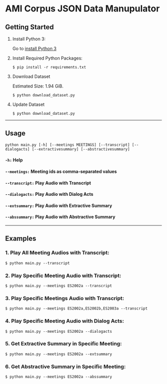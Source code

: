 # AMI Corpus JSON Data Manupulator

## Getting Started

1. Install Python 3:

      Go to [install Python 3](https://www.python.org/downloads/)

2. Install Required Python Packages:

    ```
    $ pip install -r requirements.txt
    ```

3. Download Dataset

    Estimated Size: 1.94 GiB.

    ```
    $ python download_dataset.py
    ```

4. Update Dataset

    ```
    $ python download_dataset.py
    ```

<hr/>

## Usage
  
  ```
  python main.py [-h] [--meetings MEETINGS] [--transcript] [--dialogacts] [--extractivesummary] [--abstractivesummary]
  ```
  #### ``` -h: ``` Help
  #### ``` --meetings: ``` Meeting ids as comma-separated values
  #### ``` --transcript: ``` Play Audio with Transcript
  #### ``` --dialogacts: ``` Play Audio with Dialog Acts
  #### ``` --extsummary: ``` Play Audio with Extractive Summary
  #### ``` --abssummary: ``` Play Audio with Abstractive Summary

<hr/>

## Examples
    
  ### 1. Play All Meeting Audios with Transcript:

    $ python main.py --transcript

  ### 2. Play Specific Meeting Audio with Transcript:

    $ python main.py --meetings ES2002a --transcript

  ### 3. Play Specific Meetings Audio with Transcript:

    $ python main.py --meetings ES2002a,ES2002b,ES2003a --transcript

  ### 4. Play Specific Meeting Audio with Dialog Acts:

    $ python main.py --meetings ES2002a --dialogacts

  ### 5. Get Extractive Summary in Specific Meeting:

    $ python main.py --meetings ES2002a --extsummary

  ### 6. Get Abstractive Summary in Specific Meeting:

    $ python main.py --meetings ES2002a --abssummary
